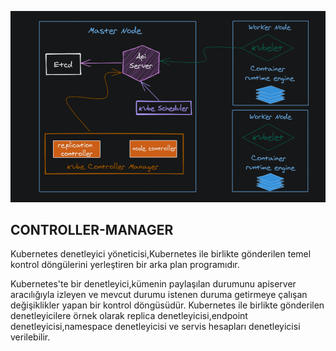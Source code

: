 ![CONTROLLER-MANAGER](images/controller-manager.png "CONTROLLER-MANAGER")

## CONTROLLER-MANAGER

Kubernetes denetleyici yöneticisi,Kubernetes ile birlikte gönderilen temel kontrol döngülerini yerleştiren bir arka plan programıdır.

Kubernetes'te bir denetleyici,kümenin paylaşılan durumunu apiserver aracılığıyla izleyen ve mevcut durumu istenen duruma getirmeye çalışan değişiklikler yapan bir kontrol döngüsüdür. Kubernetes ile birlikte gönderilen denetleyicilere örnek olarak replica denetleyicisi,endpoint denetleyicisi,namespace denetleyicisi ve servis hesapları denetleyicisi verilebilir.
